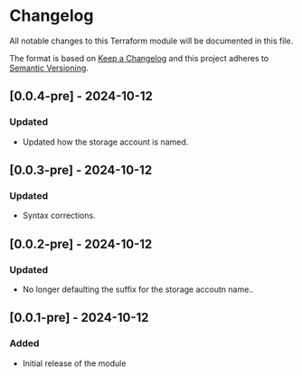 # Changelog

All notable changes to this Terraform module will be documented in this file.

The format is based on [Keep a Changelog](https://keepachangelog.com/en/1.0.0/) and this project adheres to [Semantic Versioning](https://semver.org/spec/v2.0.0.html).

## [0.0.4-pre] - 2024-10-12

### Updated
- Updated how the storage account is named.

## [0.0.3-pre] - 2024-10-12

### Updated
- Syntax corrections.

## [0.0.2-pre] - 2024-10-12

### Updated
- No longer defaulting the suffix for the storage accoutn name..

## [0.0.1-pre] - 2024-10-12

### Added
- Initial release of the module
